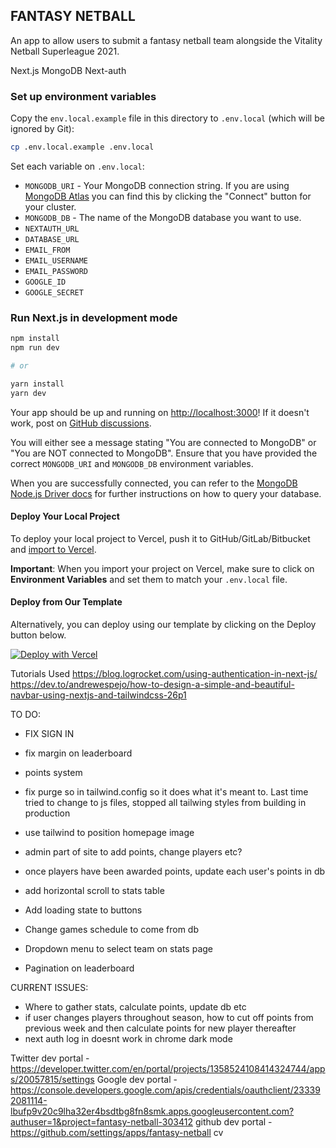 ## FANTASY NETBALL

An app to allow users to submit a fantasy netball team alongside the Vitality Netball Superleague 2021.

Next.js
MongoDB
Next-auth

### Set up environment variables

Copy the `env.local.example` file in this directory to `.env.local` (which will be ignored by Git):

```bash
cp .env.local.example .env.local
```

Set each variable on `.env.local`:

- `MONGODB_URI` - Your MongoDB connection string. If you are using [MongoDB Atlas](https://mongodb.com/atlas) you can find this by clicking the "Connect" button for your cluster.
- `MONGODB_DB` - The name of the MongoDB database you want to use.
- `NEXTAUTH_URL`
- `DATABASE_URL`
- `EMAIL_FROM`
- `EMAIL_USERNAME`
- `EMAIL_PASSWORD`
- `GOOGLE_ID`
- `GOOGLE_SECRET`

### Run Next.js in development mode

```bash
npm install
npm run dev

# or

yarn install
yarn dev
```

Your app should be up and running on [http://localhost:3000](http://localhost:3000)! If it doesn't work, post on [GitHub discussions](https://github.com/vercel/next.js/discussions).

You will either see a message stating "You are connected to MongoDB" or "You are NOT connected to MongoDB". Ensure that you have provided the correct `MONGODB_URI` and `MONGODB_DB` environment variables.

When you are successfully connected, you can refer to the [MongoDB Node.js Driver docs](https://mongodb.github.io/node-mongodb-native/3.4/tutorials/collections/) for further instructions on how to query your database.

#### Deploy Your Local Project

To deploy your local project to Vercel, push it to GitHub/GitLab/Bitbucket and [import to Vercel](https://vercel.com/new?utm_source=github&utm_medium=readme&utm_campaign=next-example).

**Important**: When you import your project on Vercel, make sure to click on **Environment Variables** and set them to match your `.env.local` file.

#### Deploy from Our Template

Alternatively, you can deploy using our template by clicking on the Deploy button below.

[![Deploy with Vercel](https://vercel.com/button)](https://vercel.com/new/git/external?repository-url=https://github.com/vercel/next.js/tree/canary/examples/with-mongodb&project-name=with-mongodb&repository-name=with-mongodb&env=MONGODB_URI,MONGODB_DB&envDescription=Required%20to%20connect%20the%20app%20with%20MongoDB)

Tutorials Used
https://blog.logrocket.com/using-authentication-in-next-js/
https://dev.to/andrewespejo/how-to-design-a-simple-and-beautiful-navbar-using-nextjs-and-tailwindcss-26p1

TO DO:

- FIX SIGN IN
- fix margin on leaderboard
- points system

- fix purge so in tailwind.config so it does what it's meant to. Last time tried to change to js files, stopped all tailwing styles from building in production
- use tailwind to position homepage image
- admin part of site to add points, change players etc?
- once players have been awarded points, update each user's points in db
- add horizontal scroll to stats table

- Add loading state to buttons
- Change games schedule to come from db
- Dropdown menu to select team on stats page
- Pagination on leaderboard

CURRENT ISSUES:

- Where to gather stats, calculate points, update db etc
- if user changes players throughout season, how to cut off points from previous week and then calculate points for new player thereafter
- next auth log in doesnt work in chrome dark mode

Twitter dev portal - https://developer.twitter.com/en/portal/projects/1358524108414324744/apps/20057815/settings
Google dev portal - https://console.developers.google.com/apis/credentials/oauthclient/233392081114-lbufp9v20c9lha32er4bsdtbg8fn8smk.apps.googleusercontent.com?authuser=1&project=fantasy-netball-303412
github dev portal - https://github.com/settings/apps/fantasy-netball
cv